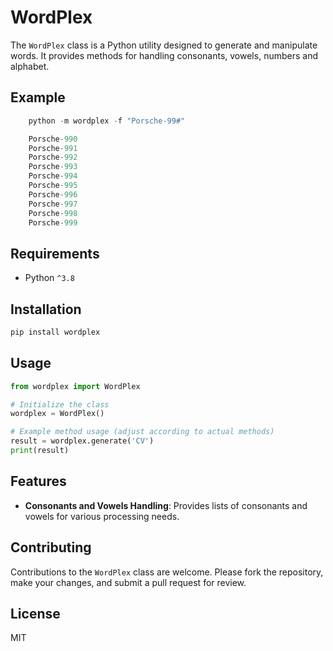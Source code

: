 # WordPlex

The `WordPlex` class is a Python utility designed to generate and manipulate words. It provides methods 
for handling consonants, vowels, numbers and alphabet.

## Example

```python
    python -m wordplex -f "Porsche-99#"

    Porsche-990
    Porsche-991
    Porsche-992
    Porsche-993
    Porsche-994
    Porsche-995
    Porsche-996
    Porsche-997
    Porsche-998
    Porsche-999
```


## Requirements

- Python `^3.8`

## Installation

```python
pip install wordplex
```

## Usage

```python
from wordplex import WordPlex

# Initialize the class
wordplex = WordPlex()

# Example method usage (adjust according to actual methods)
result = wordplex.generate('CV')
print(result)
```

## Features

- **Consonants and Vowels Handling**: Provides lists of consonants and vowels for various processing needs.

## Contributing

Contributions to the `WordPlex` class are welcome. Please fork the repository, make your changes, and submit a 
pull request for review.

## License

MIT
